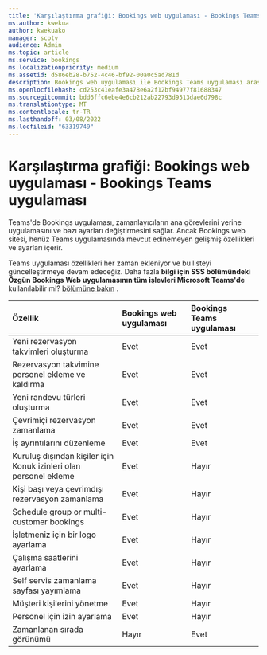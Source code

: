 ```yaml
---
title: 'Karşılaştırma grafiği: Bookings web uygulaması - Bookings Teams uygulaması'
ms.author: kwekua
author: kwekuako
manager: scotv
audience: Admin
ms.topic: article
ms.service: bookings
ms.localizationpriority: medium
ms.assetid: d586eb28-b752-4c46-bf92-00a0c5ad781d
description: Bookings web uygulaması ile Bookings Teams uygulaması arasındaki özellik farklarını gösteren karşılaştırma grafiği.
ms.openlocfilehash: cd253c41eafe3a478e6a2f12bf94977f81688347
ms.sourcegitcommit: bdd6ffc6ebe4e6cb212ab22793d9513dae6d798c
ms.translationtype: MT
ms.contentlocale: tr-TR
ms.lasthandoff: 03/08/2022
ms.locfileid: "63319749"
---
```

# <a name="comparison-chart-bookings-web-app-vs-bookings-teams-app"></a>Karşılaştırma grafiği: Bookings web uygulaması - Bookings Teams uygulaması

Teams'de Bookings uygulaması, zamanlayıcıların ana görevlerini yerine uygulamasını ve bazı ayarları değiştirmesini sağlar. Ancak Bookings web sitesi, henüz Teams uygulamasında mevcut edinemeyen gelişmiş özellikleri ve ayarları içerir.

Teams uygulaması özellikleri her zaman ekleniyor ve bu listeyi güncelleştirmeye devam edeceğiz. Daha fazla **bilgi için SSS bölümündeki Özgün Bookings Web uygulamasının tüm işlevleri Microsoft Teams'de** kullanılabilir mi? [bölümüne bakın](bookings-faq.yml) .

| Özellik | Bookings web uygulaması | Bookings Teams uygulaması |
|:---|:---|:---|
| Yeni rezervasyon takvimleri oluşturma | Evet | Evet |
| Rezervasyon takvimine personel ekleme ve kaldırma | Evet | Evet |
| Yeni randevu türleri oluşturma | Evet | Evet |
| Çevrimiçi rezervasyon zamanlama | Evet | Evet |
| İş ayrıntılarını düzenleme | Evet | Evet |
| Kuruluş dışından kişiler için Konuk izinleri olan personel ekleme | Evet | Hayır |
| Kişi başı veya çevrimdışı rezervasyon zamanlama | Evet | Hayır |
| Schedule group or multi-customer bookings | Evet | Hayır |
| İşletmeniz için bir logo ayarlama | Evet | Hayır |
| Çalışma saatlerini ayarlama | Evet | Hayır |
| Self servis zamanlama sayfası yayımlama | Evet | Hayır |
| Müşteri kişilerini yönetme | Evet | Hayır |
| Personel için izin ayarlama | Evet | Hayır |
| Zamanlanan sırada görünümü | Hayır | Evet |
